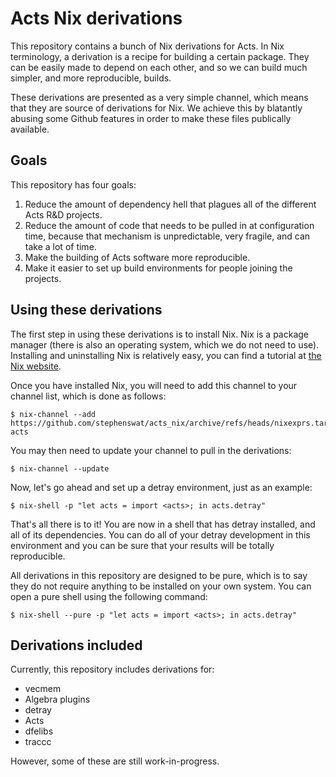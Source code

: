 # Acts Nix derivations

This repository contains a bunch of Nix derivations for Acts. In Nix
terminology, a derivation is a recipe for building a certain package. They can
be easily made to depend on each other, and so we can build much simpler, and
more reproducible, builds.

These derivations are presented as a very simple channel, which means that they
are source of derivations for Nix. We achieve this by blatantly abusing some
Github features in order to make these files publically available.

## Goals

This repository has four goals:

1. Reduce the amount of dependency hell that plagues all of the different Acts
   R&D projects.
2. Reduce the amount of code that needs to be pulled in at configuration time,
   because that mechanism is unpredictable, very fragile, and can take a lot of
   time.
3. Make the building of Acts software more reproducible.
4. Make it easier to set up build environments for people joining the projects.

## Using these derivations

The first step in using these derivations is to install Nix. Nix is a package
manager (there is also an operating system, which we do not need to use).
Installing and uninstalling Nix is relatively easy, you can find a tutorial at
[the Nix website](https://nixos.org/download.html).

Once you have installed Nix, you will need to add this channel to your channel
list, which is done as follows:

```
$ nix-channel --add https://github.com/stephenswat/acts_nix/archive/refs/heads/nixexprs.tar.gz acts
```

You may then need to update your channel to pull in the derivations:

```
$ nix-channel --update
```

Now, let's go ahead and set up a detray environment, just as an example:

```
$ nix-shell -p "let acts = import <acts>; in acts.detray"
```

That's all there is to it! You are now in a shell that has detray installed,
and all of its dependencies. You can do all of your detray development in this
environment and you can be sure that your results will be totally reproducible.

All derivations in this repository are designed to be pure, which is to say
they do not require anything to be installed on your own system. You can open a
pure shell using the following command:

```
$ nix-shell --pure -p "let acts = import <acts>; in acts.detray"
```

## Derivations included

Currently, this repository includes derivations for:

* vecmem
* Algebra plugins
* detray
* Acts
* dfelibs
* traccc

However, some of these are still work-in-progress.

